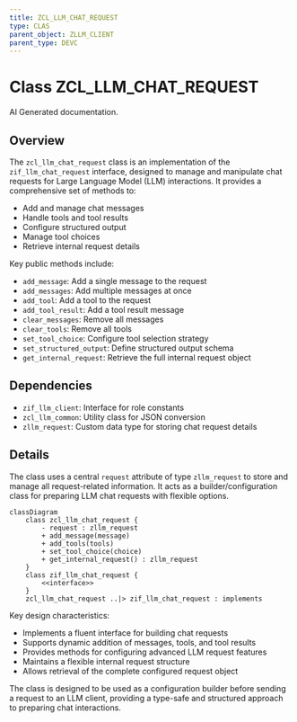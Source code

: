 ```yaml
---
title: ZCL_LLM_CHAT_REQUEST
type: CLAS
parent_object: ZLLM_CLIENT
parent_type: DEVC
---
```


# Class ZCL_LLM_CHAT_REQUEST

AI Generated documentation.
## Overview
The `zcl_llm_chat_request` class is an implementation of the `zif_llm_chat_request` interface, designed to manage and manipulate chat requests for Large Language Model (LLM) interactions. It provides a comprehensive set of methods to:
- Add and manage chat messages
- Handle tools and tool results
- Configure structured output
- Manage tool choices
- Retrieve internal request details

Key public methods include:
- `add_message`: Add a single message to the request
- `add_messages`: Add multiple messages at once
- `add_tool`: Add a tool to the request
- `add_tool_result`: Add a tool result message
- `clear_messages`: Remove all messages
- `clear_tools`: Remove all tools
- `set_tool_choice`: Configure tool selection strategy
- `set_structured_output`: Define structured output schema
- `get_internal_request`: Retrieve the full internal request object

## Dependencies
- `zif_llm_client`: Interface for role constants
- `zcl_llm_common`: Utility class for JSON conversion
- `zllm_request`: Custom data type for storing chat request details

## Details
The class uses a central `request` attribute of type `zllm_request` to store and manage all request-related information. It acts as a builder/configuration class for preparing LLM chat requests with flexible options.

```mermaid
classDiagram
    class zcl_llm_chat_request {
        - request : zllm_request
        + add_message(message)
        + add_tools(tools)
        + set_tool_choice(choice)
        + get_internal_request() : zllm_request
    }
    class zif_llm_chat_request {
        <<interface>>
    }
    zcl_llm_chat_request ..|> zif_llm_chat_request : implements
```

Key design characteristics:
- Implements a fluent interface for building chat requests
- Supports dynamic addition of messages, tools, and tool results
- Provides methods for configuring advanced LLM request features
- Maintains a flexible internal request structure
- Allows retrieval of the complete configured request object

The class is designed to be used as a configuration builder before sending a request to an LLM client, providing a type-safe and structured approach to preparing chat interactions.

